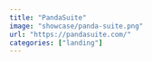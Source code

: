 ```yaml
---
title: "PandaSuite"
image: "showcase/panda-suite.png"
url: "https://pandasuite.com/"
categories: ["landing"]
---
```

